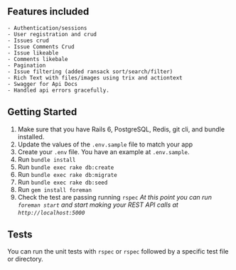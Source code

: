 ## Features included
    - Authentication/sessions
    - User registration and crud
    - Issues crud
    - Issue Comments Crud
    - Issue likeable
    - Comments likebale
    - Pagination
    - Issue filtering (added ransack sort/search/filter)
    - Rich Text with files/images using trix and actiontext
    - Swagger for Api Docs
    - Handled api errors gracefully.

## Getting Started
1.  Make sure that you have Rails 6, PostgreSQL, Redis, git cli, and bundle installed.
3.  Update the values of the `.env.sample` file to match your app
4.  Create your `.env` file. You have an example at `.env.sample`.
5.  Run `bundle install`
6.  Run `bundle exec rake db:create`
7.  Run `bundle exec rake db:migrate`
8.  Run `bundle exec rake db:seed`
8.  Run `gem install foreman`
9.  Check the test are passing running `rspec`
    _At this point you can run `foreman start`  and start making your REST API calls at `http://localhost:5000`_

## Tests

You can run the unit tests with `rspec` or `rspec` followed by a specific test file or directory.
